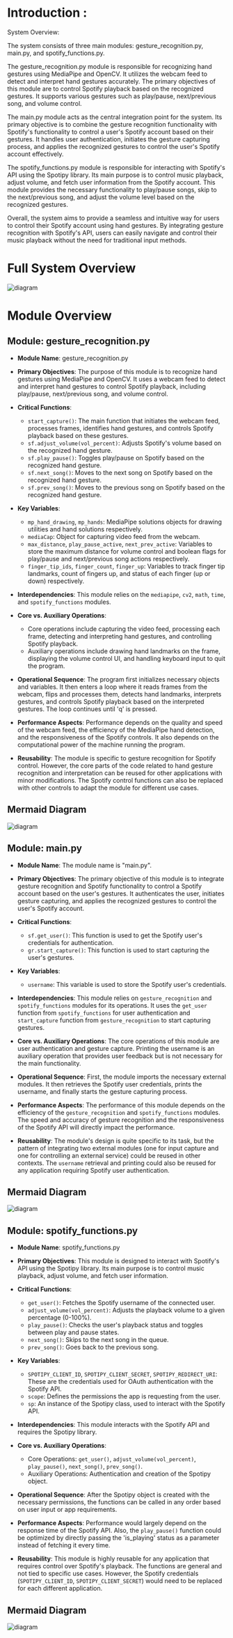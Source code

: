 # Introduction :

System Overview:

The system consists of three main modules: gesture_recognition.py, main.py, and spotify_functions.py. 

The gesture_recognition.py module is responsible for recognizing hand gestures using MediaPipe and OpenCV. It utilizes the webcam feed to detect and interpret hand gestures accurately. The primary objectives of this module are to control Spotify playback based on the recognized gestures. It supports various gestures such as play/pause, next/previous song, and volume control.

The main.py module acts as the central integration point for the system. Its primary objective is to combine the gesture recognition functionality with Spotify's functionality to control a user's Spotify account based on their gestures. It handles user authentication, initiates the gesture capturing process, and applies the recognized gestures to control the user's Spotify account effectively.

The spotify_functions.py module is responsible for interacting with Spotify's API using the Spotipy library. Its main purpose is to control music playback, adjust volume, and fetch user information from the Spotify account. This module provides the necessary functionality to play/pause songs, skip to the next/previous song, and adjust the volume level based on the recognized gestures.

Overall, the system aims to provide a seamless and intuitive way for users to control their Spotify account using hand gestures. By integrating gesture recognition with Spotify's API, users can easily navigate and control their music playback without the need for traditional input methods.

# Full System Overview

![diagram](./High_Level_Doc-1.svg)
# Module Overview
## Module: gesture_recognition.py
- **Module Name**: gesture_recognition.py

- **Primary Objectives**: The purpose of this module is to recognize hand gestures using MediaPipe and OpenCV. It uses a webcam feed to detect and interpret hand gestures to control Spotify playback, including play/pause, next/previous song, and volume control.

- **Critical Functions**:
    - `start_capture()`: The main function that initiates the webcam feed, processes frames, identifies hand gestures, and controls Spotify playback based on these gestures.
    - `sf.adjust_volume(vol_percent)`: Adjusts Spotify's volume based on the recognized hand gesture.
    - `sf.play_pause()`: Toggles play/pause on Spotify based on the recognized hand gesture.
    - `sf.next_song()`: Moves to the next song on Spotify based on the recognized hand gesture.
    - `sf.prev_song()`: Moves to the previous song on Spotify based on the recognized hand gesture.

- **Key Variables**:
    - `mp_hand_drawing`, `mp_hands`: MediaPipe solutions objects for drawing utilities and hand solutions respectively.
    - `mediaCap`: Object for capturing video feed from the webcam.
    - `max_distance`, `play_pause_active`, `next_prev_active`: Variables to store the maximum distance for volume control and boolean flags for play/pause and next/previous song actions respectively.
    - `finger_tip_ids`, `finger_count`, `finger_up`: Variables to track finger tip landmarks, count of fingers up, and status of each finger (up or down) respectively.

- **Interdependencies**: This module relies on the `mediapipe`, `cv2`, `math`, `time`, and `spotify_functions` modules.

- **Core vs. Auxiliary Operations**: 
    - Core operations include capturing the video feed, processing each frame, detecting and interpreting hand gestures, and controlling Spotify playback.
    - Auxiliary operations include drawing hand landmarks on the frame, displaying the volume control UI, and handling keyboard input to quit the program.

- **Operational Sequence**: The program first initializes necessary objects and variables. It then enters a loop where it reads frames from the webcam, flips and processes them, detects hand landmarks, interprets gestures, and controls Spotify playback based on the interpreted gestures. The loop continues until 'q' is pressed.

- **Performance Aspects**: Performance depends on the quality and speed of the webcam feed, the efficiency of the MediaPipe hand detection, and the responsiveness of the Spotify controls. It also depends on the computational power of the machine running the program.

- **Reusability**: The module is specific to gesture recognition for Spotify control. However, the core parts of the code related to hand gesture recognition and interpretation can be reused for other applications with minor modifications. The Spotify control functions can also be replaced with other controls to adapt the module for different use cases.
## Mermaid Diagram
![diagram](./High_Level_Doc-2.svg)
## Module: main.py
- **Module Name**: The module name is "main.py".

- **Primary Objectives**: The primary objective of this module is to integrate gesture recognition and Spotify functionality to control a Spotify account based on the user's gestures. It authenticates the user, initiates gesture capturing, and applies the recognized gestures to control the user's Spotify account.

- **Critical Functions**: 
  - `sf.get_user()`: This function is used to get the Spotify user's credentials for authentication.
  - `gr.start_capture()`: This function is used to start capturing the user's gestures.

- **Key Variables**: 
  - `username`: This variable is used to store the Spotify user's credentials.

- **Interdependencies**: This module relies on `gesture_recognition` and `spotify_functions` modules for its operations. It uses the `get_user` function from `spotify_functions` for user authentication and `start_capture` function from `gesture_recognition` to start capturing gestures.

- **Core vs. Auxiliary Operations**: The core operations of this module are user authentication and gesture capture. Printing the username is an auxiliary operation that provides user feedback but is not necessary for the main functionality.

- **Operational Sequence**: First, the module imports the necessary external modules. It then retrieves the Spotify user credentials, prints the username, and finally starts the gesture capturing process.

- **Performance Aspects**: The performance of this module depends on the efficiency of the `gesture_recognition` and `spotify_functions` modules. The speed and accuracy of gesture recognition and the responsiveness of the Spotify API will directly impact the performance.

- **Reusability**: The module's design is quite specific to its task, but the pattern of integrating two external modules (one for input capture and one for controlling an external service) could be reused in other contexts. The `username` retrieval and printing could also be reused for any application requiring Spotify user authentication.
## Mermaid Diagram
![diagram](./High_Level_Doc-3.svg)
## Module: spotify_functions.py
- **Module Name**: spotify_functions.py

- **Primary Objectives**: This module is designed to interact with Spotify's API using the Spotipy library. Its main purpose is to control music playback, adjust volume, and fetch user information.

- **Critical Functions**:
  - `get_user()`: Fetches the Spotify username of the connected user.
  - `adjust_volume(vol_percent)`: Adjusts the playback volume to a given percentage (0-100%).
  - `play_pause()`: Checks the user's playback status and toggles between play and pause states.
  - `next_song()`: Skips to the next song in the queue.
  - `prev_song()`: Goes back to the previous song.

- **Key Variables**:
  - `SPOTIPY_CLIENT_ID`, `SPOTIPY_CLIENT_SECRET`, `SPOTIPY_REDIRECT_URI`: These are the credentials used for OAuth authentication with the Spotify API.
  - `scope`: Defines the permissions the app is requesting from the user.
  - `sp`: An instance of the Spotipy class, used to interact with the Spotify API.

- **Interdependencies**: This module interacts with the Spotify API and requires the Spotipy library. 

- **Core vs. Auxiliary Operations**: 
  - Core Operations: `get_user()`, `adjust_volume(vol_percent)`, `play_pause()`, `next_song()`, `prev_song()`.
  - Auxiliary Operations: Authentication and creation of the Spotipy object.

- **Operational Sequence**: After the Spotipy object is created with the necessary permissions, the functions can be called in any order based on user input or app requirements.

- **Performance Aspects**: Performance would largely depend on the response time of the Spotify API. Also, the `play_pause()` function could be optimized by directly passing the 'is_playing' status as a parameter instead of fetching it every time.

- **Reusability**: This module is highly reusable for any application that requires control over Spotify's playback. The functions are general and not tied to specific use cases. However, the Spotify credentials (`SPOTIPY_CLIENT_ID`, `SPOTIPY_CLIENT_SECRET`) would need to be replaced for each different application.
## Mermaid Diagram
![diagram](./High_Level_Doc-4.svg)
